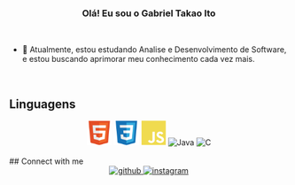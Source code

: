 ### <div align="center">Olá! Eu sou o Gabriel Takao Ito </div>  

<br/>

- 🎯 Atualmente, estou estudando Analise e Desenvolvimento de Software, e estou buscando aprimorar meu conhecimento cada vez mais.

<br/>

## Linguagens
<div align="center">
  <img height="45" width="45" src="https://raw.githubusercontent.com/devicons/devicon/master/icons/html5/html5-original.svg" alt="HTML5" title="HTML5"/>
  <img height="45" width="45" src="https://raw.githubusercontent.com/devicons/devicon/master/icons/css3/css3-original.svg" alt="CSS3" title="CSS3"/>
  <img height="45" width="45" src="https://raw.githubusercontent.com/devicons/devicon/master/icons/javascript/javascript-plain.svg" alt="JavaScript" title="JavaScript"/>
  <img height="50" width="50" src="https://cdn.jsdelivr.net/gh/devicons/devicon@latest/icons/java/java-original.svg" alt="Java" title="Java"/>
  <img height="45" width="45" src="https://cdn.jsdelivr.net/gh/devicons/devicon@latest/icons/c/c-original.svg" alt="C" title="C" />
    
</div>

<br/>
## Connect with me  
<div align="center">
<a href="https://github.com/Gabrie1Tk" target="_blank">
<img src=https://img.shields.io/badge/github-%2324292e.svg?&style=for-the-badge&logo=github&logoColor=white alt=github style="margin-bottom: 5px;" />
</a>
<a href="https://www.instagram.com/zizaltk_/" target="_blank">
<img src=https://img.shields.io/badge/instagram-%23000000.svg?&style=for-the-badge&logo=instagram&logoColor=white alt=instagram style="margin-bottom: 5px;" />
</a>  
</div>  
